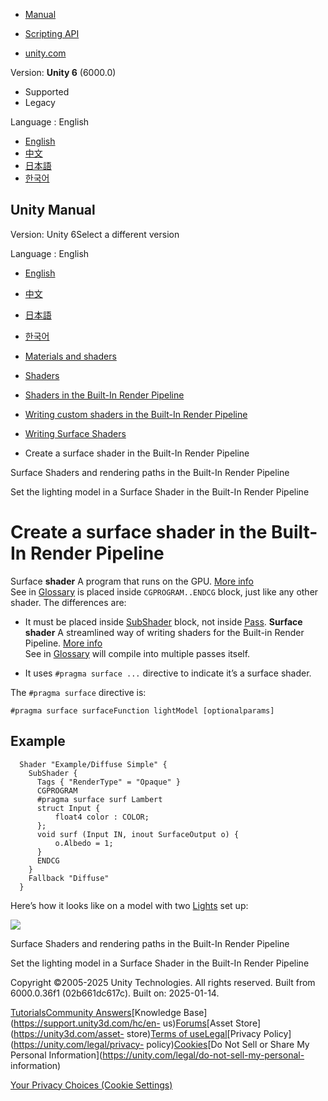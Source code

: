 [](https://docs.unity3d.com)

  * [Manual](../Manual/index.html)
  * [Scripting API](../ScriptReference/index.html)

  * [unity.com](https://unity.com/)

Version: **Unity 6** (6000.0)

  * Supported
  * Legacy

Language : English

  * [English](/Manual/SL-SurfaceShader-create.html)
  * [中文](/cn/current/Manual/SL-SurfaceShader-create.html)
  * [日本語](/ja/current/Manual/SL-SurfaceShader-create.html)
  * [한국어](/kr/current/Manual/SL-SurfaceShader-create.html)

[](https://docs.unity3d.com)

## Unity Manual

Version: Unity 6Select a different version

Language : English

  * [English](/Manual/SL-SurfaceShader-create.html)
  * [中文](/cn/current/Manual/SL-SurfaceShader-create.html)
  * [日本語](/ja/current/Manual/SL-SurfaceShader-create.html)
  * [한국어](/kr/current/Manual/SL-SurfaceShader-create.html)

  * [Materials and shaders](materials-and-shaders.html)
  * [Shaders](Shaders.html)
  * [Shaders in the Built-In Render Pipeline](shader-built-in-birp-landing.html)
  * [Writing custom shaders in the Built-In Render Pipeline](writing-shaders-birp.html)
  * [Writing Surface Shaders](writing-surface-shaders.html)
  * Create a surface shader in the Built-In Render Pipeline

[](SL-RenderPipeline.html)

Surface Shaders and rendering paths in the Built-In Render Pipeline

[](SL-SurfaceShaderLighting.html)

Set the lighting model in a Surface Shader in the Built-In Render Pipeline

# Create a surface shader in the Built-In Render Pipeline

Surface **shader** A program that runs on the GPU. [More info](Shaders.html)  
See in [Glossary](Glossary.html#Shader) is placed inside `CGPROGRAM..ENDCG`
block, just like any other shader. The differences are:

  * It must be placed inside [SubShader](SL-SubShader.html) block, not inside [Pass](SL-Pass.html). **Surface shader** A streamlined way of writing shaders for the Built-in Render Pipeline. [More info](SL-SurfaceShaders.html)  
See in [Glossary](Glossary.html#SurfaceShader) will compile into multiple
passes itself.

  * It uses `#pragma surface ...` directive to indicate it’s a surface shader.

The `#pragma surface` directive is:

    
    
    #pragma surface surfaceFunction lightModel [optionalparams]
    

## Example

    
    
      Shader "Example/Diffuse Simple" {
        SubShader {
          Tags { "RenderType" = "Opaque" }
          CGPROGRAM
          #pragma surface surf Lambert
          struct Input {
              float4 color : COLOR;
          };
          void surf (Input IN, inout SurfaceOutput o) {
              o.Albedo = 1;
          }
          ENDCG
        }
        Fallback "Diffuse"
      }
    

Here’s how it looks like on a model with two [Lights](class-Light.html) set
up:

![](../uploads/Main/SurfaceShaderSimple.jpg)

[](SL-RenderPipeline.html)

Surface Shaders and rendering paths in the Built-In Render Pipeline

[](SL-SurfaceShaderLighting.html)

Set the lighting model in a Surface Shader in the Built-In Render Pipeline

Copyright ©2005-2025 Unity Technologies. All rights reserved. Built from
6000.0.36f1 (02b661dc617c). Built on: 2025-01-14.

[Tutorials](https://learn.unity.com/)[Community
Answers](https://answers.unity3d.com)[Knowledge
Base](https://support.unity3d.com/hc/en-
us)[Forums](https://forum.unity3d.com)[Asset Store](https://unity3d.com/asset-
store)[Terms of
use](https://docs.unity3d.com/Manual/TermsOfUse.html)[Legal](https://unity.com/legal)[Privacy
Policy](https://unity.com/legal/privacy-
policy)[Cookies](https://unity.com/legal/cookie-policy)[Do Not Sell or Share
My Personal Information](https://unity.com/legal/do-not-sell-my-personal-
information)

[Your Privacy Choices (Cookie Settings)](javascript:void\(0\);)

